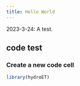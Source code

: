 ```yaml
---
title: Hello World
---
```

2023-3-24: A test.

## code test

### Create a new code cell

``` R
library(hydroET)
```


